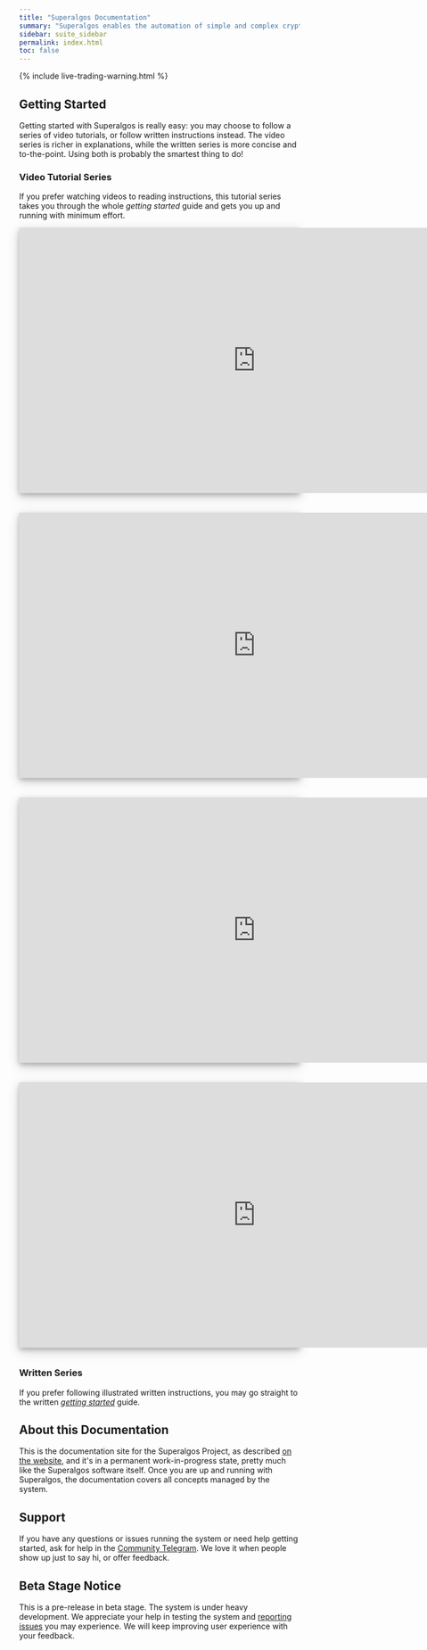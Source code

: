 ```yaml
---
title: "Superalgos Documentation"
summary: "Superalgos enables the automation of simple and complex crypto-trading strategies as well as robust crypto-markets data processing. "
sidebar: suite_sidebar
permalink: index.html
toc: false
---
```


{% include live-trading-warning.html %}

## Getting Started

Getting started with Superalgos is really easy: you may choose to follow a series of video tutorials, or follow written instructions instead. The video series is richer in explanations, while the written series is more concise and to-the-point. Using both is probably the smartest thing to do!

### Video Tutorial Series

If you prefer watching videos to reading instructions, this tutorial series takes you through the whole *getting started* guide and gets you up and running with minimum effort.

<div style="background-color: white; box-shadow: 0 4px 8px 0 rgba(0, 0, 0, 0.2), 0 6px 20px 0 rgba(0, 0, 0, 0.19); margin-bottom: 35px; max-width: 850px; max-height: 476px;">
<iframe width="848" height="476" src="https://www.youtube.com/embed/ac6QMxfigs8" frameborder="0" allow="accelerometer; autoplay; encrypted-media; gyroscope; picture-in-picture" allowfullscreen></iframe>
</div>

<div style="background-color: white; box-shadow: 0 4px 8px 0 rgba(0, 0, 0, 0.2), 0 6px 20px 0 rgba(0, 0, 0, 0.19); margin-bottom: 35px; max-width: 850px; max-height: 476px;">
<iframe width="848" height="476" src="https://www.youtube.com/embed/OG7WayGRqT0" frameborder="0" allow="accelerometer; autoplay; encrypted-media; gyroscope; picture-in-picture" allowfullscreen></iframe>
</div>

<div style="background-color: white; box-shadow: 0 4px 8px 0 rgba(0, 0, 0, 0.2), 0 6px 20px 0 rgba(0, 0, 0, 0.19); margin-bottom: 35px; max-width: 850px; max-height: 476px;">
<iframe width="848" height="476" src="https://www.youtube.com/embed/oyiXLoRhWPw" frameborder="0" allow="accelerometer; autoplay; encrypted-media; gyroscope; picture-in-picture" allowfullscreen></iframe>
</div>

<div style="background-color: white; box-shadow: 0 4px 8px 0 rgba(0, 0, 0, 0.2), 0 6px 20px 0 rgba(0, 0, 0, 0.19); margin-bottom: 35px; max-width: 850px; max-height: 476px;">
<iframe width="848" height="476" src="https://www.youtube.com/embed/CH7lYSX3Mtk" frameborder="0" allow="accelerometer; autoplay; encrypted-media; gyroscope; picture-in-picture" allowfullscreen></iframe>
</div>

### Written Series

If you prefer following illustrated written instructions, you may go straight to the written *[getting started](suite-step-0.html)* guide.

## About this Documentation

This is the documentation site for the Superalgos Project, as described [on the website](https://superalgos.org/), and it's in a permanent work-in-progress state, pretty much like the Superalgos software itself. Once you are up and running with Superalgos, the documentation covers all concepts managed by the system.

## Support

If you have any questions or issues running the system or need help getting started, ask for help in the <a href="https://t.me/superalgoscommunity" rel="nofollow" rel="noopener" target="_blank">Community Telegram</a>. We love it when people show up just to say hi, or offer feedback.

## Beta Stage Notice

This is a pre-release in beta stage. The system is under heavy development. We appreciate your help in testing the system and [reporting issues](suite-how-to-report-a-bug.html) you may experience. We will keep improving user experience with your feedback.


